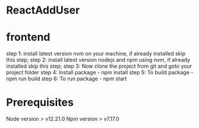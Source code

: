 # ReactAddUser

# frontend

step 1: install latest version nvm on your machine, if already installed skip this step;
step 2: install latest version nodejs and npm using nvm, if already installed skip this step;
step 3: Now clone the project from git and goto your project folder
step 4: Install package - npm install
step 5: To build package - npm run build
step 6: To run package - npm start

# Prerequisites

Node version > v12.21.0
Npm version > v7.17.0
